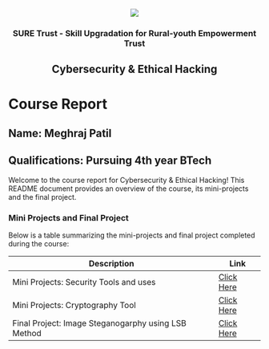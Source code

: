 <!-- PROJECT LOGO -->
<br />

<div align="center">
   <img src='https://user-images.githubusercontent.com/73131499/166115643-d3187f47-d38f-41b2-ae42-5ecbbc60de14.png' />


<h3 align="center">SURE Trust - Skill Upgradation for Rural-youth Empowerment Trust</h3>
  <h2>Cybersecurity & Ethical Hacking</h2>
</div>

# Course Report

## Name: Meghraj Patil

## Qualifications: Pursuing 4th year BTech

Welcome to the course report for Cybersecurity & Ethical Hacking! This README document provides an overview of the course, its mini-projects and the final project.

### Mini Projects and Final Project

Below is a table summarizing the mini-projects and final project completed during the course:

| Description                               | Link                                    |
|-------------------------------------------|-----------------------------------------|
| Mini Projects: Security Tools and uses           | [Click Here](https://github.com/megh212/G6_CS/tree/main/Mini%20Projects/Meghraj/Mini%20project%201)|
| Mini Projects: Cryptography Tool          | [Click Here](https://github.com/sure-trust/G6_CS/tree/main/Mini%20Projects/Meghraj/Mini%20project%202)|
| Final Project: Image Steganogarphy using LSB Method   | [Click Here](https://github.com/sure-trust/G6_CS/tree/main/Final%20Capstone%20Project/Meghraj)|
